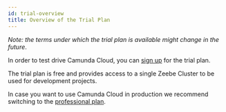```yaml
---
id: trial-overview
title: Overview of the Trial Plan
---
```


_Note: the terms under which the trial plan is available might change in the future_.

In order to test drive Camunda Cloud, you can [sign up](https://accounts.cloud.camunda.io/signup) for the trial plan.

The trial plan is free and provides access to a single Zeebe Cluster to be used for development projects.

In case you want to use Camunda Cloud in production we recommend switching to the [professional plan](./professional_overview.md).
